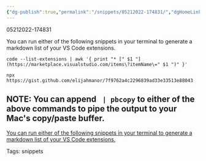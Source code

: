 ```yaml
---
{"dg-publish":true,"permalink":"/snippets/05212022-174831/","dgHomeLink":true,"dgPassFrontmatter":false}
---
```


05212022-174831

You can run either of the following snippets in your terminal to generate a markdown list of your VS Code extensions.

`code --list-extensions | awk '{ print "* [" $1 "](https://marketplace.visualstudio.com/items\?itemName\=" $1 ")" }'`

`npx https://gist.github.com/elijahmanor/7f9762a4c2296839ad33e33513e88043`

NOTE: You can append ` | pbcopy` to either of the above commands to pipe the output to your Mac's copy/paste buffer.
---
[You can run either of the following snippets in your terminal to generate a markdown list of your VS Code extensions.](drafts://open?uuid=EEB5C0F0-48B4-45AF-A8A7-4FCE5DDCBE03)

Tags:
  snippets